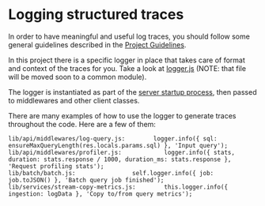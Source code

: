 # Logging structured traces

In order to have meaningful and useful log traces, you should follow
some general guidelines described in the [Project Guidelines](http://doc-internal.cartodb.net/platform/guidelines.html#structured-logging).

In this project there is a specific logger in place that takes care of
format and context of the traces for you. Take a look at [logger.js](https://github.com/CartoDB/CartoDB-SQL-API/blob/b28835ff56a4b3a98e5273d192d48a81974f5a14/lib/utils/logger.js)
(NOTE: that file will be moved soon to a common module).

The logger is instantiated as part of the [server startup process](https://github.com/CartoDB/CartoDB-SQL-API/blob/b28835ff56a4b3a98e5273d192d48a81974f5a14/lib/server.js#L17),
then passed to middlewares and other client classes.

There are many examples of how to use the logger to generate traces
throughout the code. Here are a few of them:

```
lib/api/middlewares/log-query.js:        logger.info({ sql: ensureMaxQueryLength(res.locals.params.sql) }, 'Input query');
lib/api/middlewares/profiler.js:            logger.info({ stats, duration: stats.response / 1000, duration_ms: stats.response }, 'Request profiling stats');
lib/batch/batch.js:                self.logger.info({ job: job.toJSON() }, 'Batch query job finished');
lib/services/stream-copy-metrics.js:        this.logger.info({ ingestion: logData }, 'Copy to/from query metrics');
```
